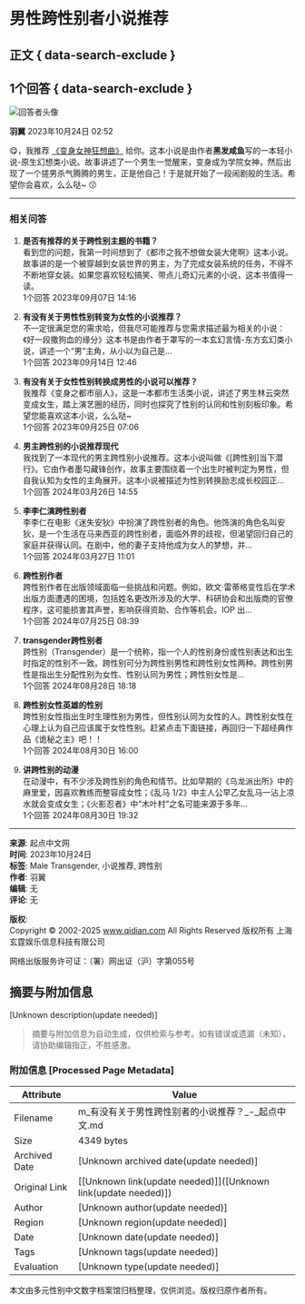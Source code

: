 # 男性跨性别者小说推荐

## 正文 { data-search-exclude }


## 1个回答 { data-search-exclude }

![回答者头像](https://facepic.qidian.com/qd_face/349573/271/100)

**羽翼** 2023年10月24日 02:52

😋，我推荐 [《变身女神狂想曲》](/so/变身女神狂想曲.html) 给你。这本小说是由作者**黑发咸鱼**写的一本轻小说-原生幻想类小说。故事讲述了一个男生一觉醒来，变身成为学院女神，然后出现了一个搓男杀气腾腾的男生，正是他自己！于是就开始了一段闹剧般的生活。希望你会喜欢，么么哒~ 😗

---

### 相关问答

1. **是否有推荐的关于跨性别主题的书籍？**  
   看到您的问题，我第一时间想到了《都市之我不想做女装大佬啊》这本小说。故事讲的是一个被穿越到女装世界的男主，为了完成女装系统的任务，不得不不断地穿女装。如果您喜欢轻松搞笑、带点儿奇幻元素的小说，这本书值得一读。  
   1个回答 2023年09月07日 14:16

2. **有没有关于男性性别转变为女性的小说推荐？**  
   不一定很满足您的需求哈，但我尽可能推荐与您需求描述最为相关的小说：《好一段撒狗血的缘分》这本书是由作者于罩写的一本玄幻言情-东方玄幻类小说，讲述一个“男”主角，从小以为自己是...  
   1个回答 2023年09月14日 12:46

3. **有没有关于女性性别转换成男性的小说可以推荐？**  
   我推荐《变身之都市丽人》，这是一本都市生活类小说，讲述了男生林云突然变成女生，踏上演艺圈的经历，同时也探究了性别的认同和性别刻板印象。希望您能喜欢这本小说，么么哒~  
   1个回答 2023年09月25日 07:06

4. **男主跨性别的小说推荐现代**  
   我找到了一本现代的男主跨性别小说推荐。这本小说叫做《\[跨性别\]当下潜行》。它由作者墨勾藏锋创作，故事主要围绕着一个出生时被判定为男性，但自我认知为女性的主角展开。这本小说被描述为性别转换励志成长校园正...  
   1个回答 2024年03月26日 14:55

5. **李李仁演跨性别者**  
   李李仁在电影《迷失安狄》中扮演了跨性别者的角色。他饰演的角色名叫安狄，是一个生活在马来西亚的跨性别者，面临外界的歧视，但渴望回归自己的家庭并获得认同。在剧中，他的妻子支持他成为女人的梦想，并...  
   1个回答 2024年03月27日 11:01

6. **跨性别作者**  
   跨性别作者在出版领域面临一些挑战和问题。例如，欧文·雷蒂格变性后在学术出版方面遭遇的困境，包括姓名更改所涉及的大学、科研协会和出版商的官僚程序，这可能损害其声誉，影响获得资助、合作等机会。IOP 出...  
   1个回答 2024年07月25日 08:39

7. **transgender跨性别者**  
   跨性别（Transgender）是一个统称，指一个人的性别身份或性别表达和出生时指定的性别不一致。跨性别可分为跨性别男性和跨性别女性两种。跨性别男性是指出生分配性别为女性、性别认同为男性；跨性别女性是...  
   1个回答 2024年08月28日 18:18 

8. **跨性别女性英雄的性别**  
   跨性别女性指出生时生理性别为男性，但性别认同为女性的人。跨性别女性在心理上认为自己应该属于女性性别。赶紧点击下面链接，再回归一下超经典作品《诡秘之主》吧！！  
   1个回答 2024年08月30日 16:00 

9. **讲跨性别的动漫**  
   在动漫中，有不少涉及跨性别的角色和情节。比如早期的《乌龙派出所》中的麻里爱，因喜欢教练而整容成女性；《乱马 1/2》中主人公早乙女乱马一沾上凉水就会变成女生；《火影忍者》中“木叶村”之名可能来源于多年...  
   1个回答 2024年08月30日 19:32

---

**来源**: 起点中文网  
**时间**: 2023年10月24日  
**标签**: Male Transgender, 小说推荐, 跨性别  
**作者**: 羽翼  
**编辑**: 无  
**评论**: 无

**版权**:  
Copyright © 2002-2025 www.qidian.com All Rights Reserved 版权所有 上海玄霆娱乐信息科技有限公司  

网络出版服务许可证：（署）网出证（沪）字第055号
<!-- tcd_original_link https://m.qidian.com/ask/qycyciqbpyc -->


## 摘要与附加信息

<!-- tcd_abstract -->
[Unknown description(update needed)]
<!-- tcd_abstract_end -->

> 摘要与附加信息为自动生成，仅供检索与参考。如有错误或遗漏（未知），请协助编辑指正，不胜感激。

### 附加信息 [Processed Page Metadata]

| Attribute       | Value                                  |
|-----------------|----------------------------------------|
| Filename        | m_有没有关于男性跨性别者的小说推荐？_-_起点中文.md                             |
| Size            | 4349 bytes                           |
| Archived Date   | [Unknown archived date(update needed)]                             |
| Original Link   | [[Unknown link(update needed)]]([Unknown link(update needed)])                       |
| Author          | [Unknown author(update needed)]                               |
| Region          | [Unknown region(update needed)]                               |
| Date            | [Unknown date(update needed)]                                 |
| Tags            | [Unknown tags(update needed)]                                 |
| Evaluation            | [Unknown type(update needed)]                                 |
<!-- tcd_table_end -->

本文由多元性别中文数字档案馆归档整理，仅供浏览。版权归原作者所有。
